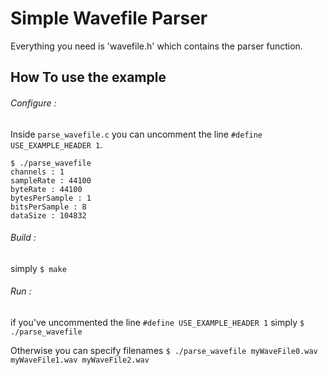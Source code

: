 # Simple Wavefile Parser

Everything you need is 'wavefile.h' which contains the parser function.

## How To use the example

###### Configure :
Inside ```parse_wavefile.c``` you can uncomment the line ```#define USE_EXAMPLE_HEADER 1```.
```
$ ./parse_wavefile
channels : 1
sampleRate : 44100
byteRate : 44100
bytesPerSample : 1
bitsPerSample : 8
dataSize : 104832
```
###### Build :
simply
```$ make```
###### Run :
if you've uncommented the line ```#define USE_EXAMPLE_HEADER 1``` simply
```$ ./parse_wavefile```

Otherwise you can specify filenames
```$ ./parse_wavefile myWaveFile0.wav myWaveFile1.wav myWaveFile2.wav```
